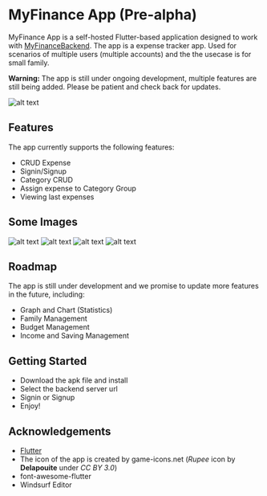 # MyFinance App (Pre-alpha)

MyFinance App is a self-hosted Flutter-based application designed to work with [MyFinanceBackend](https://github.com/sonnguyen9800/MyFinance_Backend). The app is a expense tracker app. Used for scenarios of multiple users (multiple accounts) and the the usecase is for small family.

**Warning:** The app is still under ongoing development, multiple features are still being added. Please be patient and check back for updates.


![alt text](images/image.png)

## Features

The app currently supports the following features:

* CRUD Expense
* Signin/Signup
* Category CRUD
* Assign expense to Category Group
* Viewing last expenses

## Some Images
![alt text](images/image1.png) 
![alt text](images/image2.png) 
![alt text](images/image3.png) 
![alt text](images/image4.png)

## Roadmap

The app is still under development and we promise to update more features in the future, including:
* Graph and Chart (Statistics)
* Family Management
* Budget Management
* Income and Saving Management

## Getting Started

- Download the apk file and install
- Select the backend server url
- Signin or Signup
- Enjoy!

## Acknowledgements

- [Flutter](https://flutter.dev/)
- The icon of the app is created by game-icons.net (*Rupee* icon by **Delapouite** under *CC BY 3.0*)
- font-awesome-flutter
- Windsurf Editor